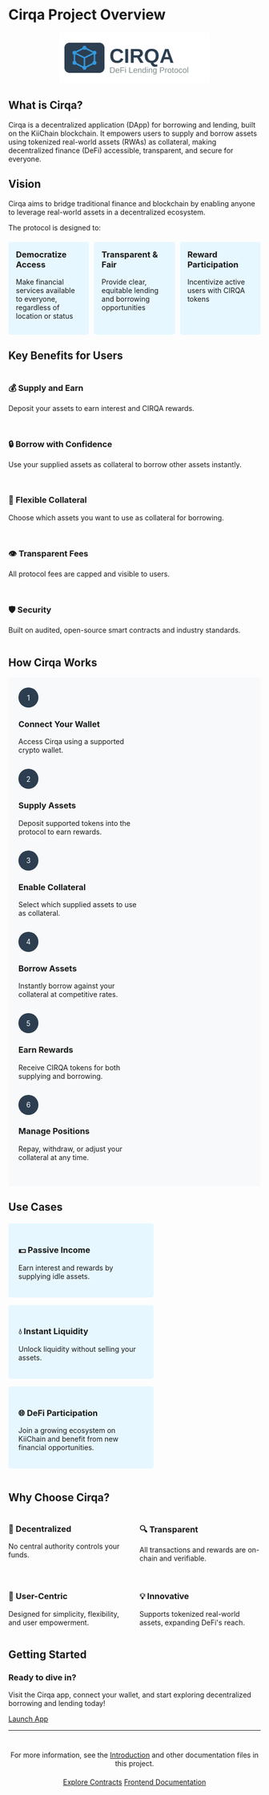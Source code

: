 # Cirqa Project Overview

<div align="center">
  <img src="./assets/images/logo.svg" alt="Cirqa Logo" width="300" class="cirqa-logo">
</div>

## What is Cirqa?

<div class="cirqa-highlight">
Cirqa is a decentralized application (DApp) for borrowing and lending, built on the KiiChain blockchain. It empowers users to supply and borrow assets using tokenized real-world assets (RWAs) as collateral, making decentralized finance (DeFi) accessible, transparent, and secure for everyone.
</div>

## Vision

<div class="cirqa-note">
Cirqa aims to bridge traditional finance and blockchain by enabling anyone to leverage real-world assets in a decentralized ecosystem.
</div>

The protocol is designed to:

<div style="display: flex; justify-content: space-between; margin: 20px 0;">
  <div style="flex: 1; padding: 15px; background-color: #e6f7ff; border-radius: 5px; margin-right: 10px;">
    <h3 style="margin-top: 0;">Democratize Access</h3>
    <p>Make financial services available to everyone, regardless of location or status</p>
  </div>
  <div style="flex: 1; padding: 15px; background-color: #e6f7ff; border-radius: 5px; margin-right: 10px;">
    <h3 style="margin-top: 0;">Transparent & Fair</h3>
    <p>Provide clear, equitable lending and borrowing opportunities</p>
  </div>
  <div style="flex: 1; padding: 15px; background-color: #e6f7ff; border-radius: 5px;">
    <h3 style="margin-top: 0;">Reward Participation</h3>
    <p>Incentivize active users with CIRQA tokens</p>
  </div>
</div>

## Key Benefits for Users

<div class="cirqa-highlight">
  <div style="display: grid; grid-template-columns: repeat(auto-fit, minmax(250px, 1fr)); gap: 15px;">
    <div>
      <h3>💰 Supply and Earn</h3>
      <p>Deposit your assets to earn interest and CIRQA rewards.</p>
    </div>
    <div>
      <h3>🔒 Borrow with Confidence</h3>
      <p>Use your supplied assets as collateral to borrow other assets instantly.</p>
    </div>
    <div>
      <h3>🔄 Flexible Collateral</h3>
      <p>Choose which assets you want to use as collateral for borrowing.</p>
    </div>
    <div>
      <h3>👁️ Transparent Fees</h3>
      <p>All protocol fees are capped and visible to users.</p>
    </div>
    <div>
      <h3>🛡️ Security</h3>
      <p>Built on audited, open-source smart contracts and industry standards.</p>
    </div>
  </div>
</div>

## How Cirqa Works

<div style="background-color: #f8f9fa; padding: 20px; border-radius: 5px; margin-bottom: 20px;">
  <div style="display: flex; flex-wrap: wrap; justify-content: space-between;">
    <div style="flex-basis: 30%; min-width: 250px; margin-bottom: 15px;">
      <div style="background-color: #2c3e50; color: white; border-radius: 50%; width: 40px; height: 40px; display: flex; justify-content: center; align-items: center; margin-bottom: 10px;">1</div>
      <h3>Connect Your Wallet</h3>
      <p>Access Cirqa using a supported crypto wallet.</p>
    </div>
    <div style="flex-basis: 30%; min-width: 250px; margin-bottom: 15px;">
      <div style="background-color: #2c3e50; color: white; border-radius: 50%; width: 40px; height: 40px; display: flex; justify-content: center; align-items: center; margin-bottom: 10px;">2</div>
      <h3>Supply Assets</h3>
      <p>Deposit supported tokens into the protocol to earn rewards.</p>
    </div>
    <div style="flex-basis: 30%; min-width: 250px; margin-bottom: 15px;">
      <div style="background-color: #2c3e50; color: white; border-radius: 50%; width: 40px; height: 40px; display: flex; justify-content: center; align-items: center; margin-bottom: 10px;">3</div>
      <h3>Enable Collateral</h3>
      <p>Select which supplied assets to use as collateral.</p>
    </div>
    <div style="flex-basis: 30%; min-width: 250px; margin-bottom: 15px;">
      <div style="background-color: #2c3e50; color: white; border-radius: 50%; width: 40px; height: 40px; display: flex; justify-content: center; align-items: center; margin-bottom: 10px;">4</div>
      <h3>Borrow Assets</h3>
      <p>Instantly borrow against your collateral at competitive rates.</p>
    </div>
    <div style="flex-basis: 30%; min-width: 250px; margin-bottom: 15px;">
      <div style="background-color: #2c3e50; color: white; border-radius: 50%; width: 40px; height: 40px; display: flex; justify-content: center; align-items: center; margin-bottom: 10px;">5</div>
      <h3>Earn Rewards</h3>
      <p>Receive CIRQA tokens for both supplying and borrowing.</p>
    </div>
    <div style="flex-basis: 30%; min-width: 250px; margin-bottom: 15px;">
      <div style="background-color: #2c3e50; color: white; border-radius: 50%; width: 40px; height: 40px; display: flex; justify-content: center; align-items: center; margin-bottom: 10px;">6</div>
      <h3>Manage Positions</h3>
      <p>Repay, withdraw, or adjust your collateral at any time.</p>
    </div>
  </div>
</div>

## Use Cases

<div style="display: flex; flex-wrap: wrap; justify-content: space-between; margin: 20px 0;">
  <div style="flex-basis: 30%; min-width: 250px; background-color: #e6f7ff; padding: 20px; border-radius: 5px; margin-bottom: 15px;">
    <h3>💵 Passive Income</h3>
    <p>Earn interest and rewards by supplying idle assets.</p>
  </div>
  <div style="flex-basis: 30%; min-width: 250px; background-color: #e6f7ff; padding: 20px; border-radius: 5px; margin-bottom: 15px;">
    <h3>💧 Instant Liquidity</h3>
    <p>Unlock liquidity without selling your assets.</p>
  </div>
  <div style="flex-basis: 30%; min-width: 250px; background-color: #e6f7ff; padding: 20px; border-radius: 5px; margin-bottom: 15px;">
    <h3>🌐 DeFi Participation</h3>
    <p>Join a growing ecosystem on KiiChain and benefit from new financial opportunities.</p>
  </div>
</div>

## Why Choose Cirqa?

<div class="cirqa-highlight">
  <div style="display: grid; grid-template-columns: repeat(auto-fit, minmax(200px, 1fr)); gap: 20px;">
    <div>
      <h3>🔗 Decentralized</h3>
      <p>No central authority controls your funds.</p>
    </div>
    <div>
      <h3>🔍 Transparent</h3>
      <p>All transactions and rewards are on-chain and verifiable.</p>
    </div>
    <div>
      <h3>👤 User-Centric</h3>
      <p>Designed for simplicity, flexibility, and user empowerment.</p>
    </div>
    <div>
      <h3>💡 Innovative</h3>
      <p>Supports tokenized real-world assets, expanding DeFi's reach.</p>
    </div>
  </div>
</div>

## Getting Started

<div class="cirqa-note">
  <h3>Ready to dive in?</h3>
  <p>Visit the Cirqa app, connect your wallet, and start exploring decentralized borrowing and lending today!</p>
  <a href="#" class="cirqa-button">Launch App</a>
</div>

---

<div style="text-align: center; margin-top: 40px;">
  <p>For more information, see the <a href="./README.md">Introduction</a> and other documentation files in this project.</p>
  <div style="margin-top: 20px;">
    <a href="./contracts/README.md" class="cirqa-button">Explore Contracts</a>
    <a href="./frontend/README.md" class="cirqa-button">Frontend Documentation</a>
  </div>
</div>